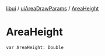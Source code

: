 [libui](../README.md) / [uiAreaDrawParams](README.md) / [AreaHeight](-area-height.md)

# AreaHeight

`var AreaHeight: Double`
